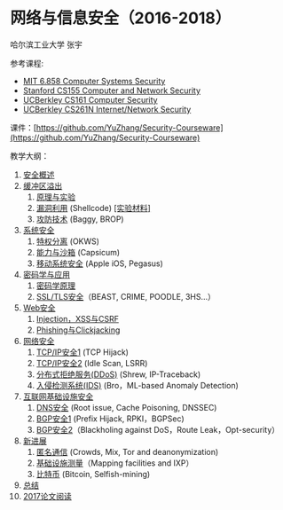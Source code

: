 # 网络与信息安全（2016-2018）

哈尔滨工业大学
张宇

参考课程:

- [MIT 6.858 Computer Systems Security](http://ocw.mit.edu/courses/electrical-engineering-and-computer-science/6-858-computer-systems-security-fall-2014/index.htm)
- [Stanford CS155 Computer and Network Security](https://crypto.stanford.edu/cs155/)
- [UCBerkley CS161 Computer Security](http://inst.eecs.berkeley.edu/~cs161/fa16/)
- [UCBerkley CS261N Internet/Network Security](http://www.icir.org/vern/cs261n/)

课件：[https://github.com/YuZhang/Security-Courseware](https://github.com/YuZhang/Security-Courseware)

教学大纲：

1. [安全概述](introduction.md)
2. [缓冲区溢出](buffer-overflow)
	1. [原理与实验](buffer-overflow/buffer-overflow-1.md)
	2. [漏洞利用](buffer-overflow/buffer-overflow-2.md) (Shellcode) [[实验材料]](https://pan.baidu.com/s/1c1AV0Bm)
	4. [攻防技术](buffer-overflow/buffer-overflow-3.md) (Baggy, BROP)
2. [系统安全](system-security)
	1. [特权分离](system-security/privilege-separation.md) (OKWS)
	2. [能力与沙箱](system-security/capabilities-sandbox.md) (Capsicum)
	3. [移动系统安全](system-security/ios-security.md) (Apple iOS, Pegasus)
3. [密码学与应用](crypto)
	1. [密码学原理](crypto/crush-course.pdf) 
	2. 	[SSL/TLS安全](crypto/tls.md)（BEAST, CRIME, POODLE, 3HS...）
4. [Web安全](web-security)
	1. [Injection，XSS与CSRF](web-security/web-sec-1.md)
	2. [Phishing与Clickjacking](web-security/web-sec-2.md)
5. [网络安全](network-security)
 	1. [TCP/IP安全1](network-security/tcp-ip-sec.md) (TCP Hijack)
 	2. [TCP/IP安全2](network-security/ip-sec.md) (Idle Scan, LSRR)
	2. [分布式拒绝服务(DDoS)](network-security/ddos.md) (Shrew, IP-Traceback)
	3. [入侵检测系统(IDS)](network-security/ids.md) (Bro，ML-based Anomaly Detection)
6. [互联网基础设施安全](internet-security)
	1. [DNS安全](internet-security/dns-sec.pptx) (Root issue, Cache Poisoning, DNSSEC)
	2. [BGP安全1](internet-security/bgp-sec.pptx) (Prefix Hijack, RPKI，BGPSec)
	3. [BGP安全2](internet-security/sidr.md)（Blackholing against DoS，Route Leak，Opt-security）
7. [新进展](application-security)
	1. [匿名通信](application-security/anonymous.md) (Crowds, Mix, Tor and deanonymization)
	2. [基础设施测量](application-security/infrastructure.md)（Mapping facilities and IXP）
	3. [比特币](application-security/blockchain.md) (Bitcoin, Selfish-mining)
8. [总结](summary.md)
9. [2017论文阅读](reading.md)

